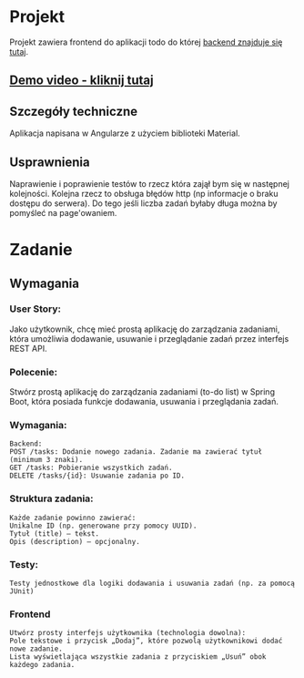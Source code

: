# Projekt

Projekt zawiera frontend do aplikacji todo do której [backend znajduje się tutaj](https://github.com/migellal/todo-backend).

## [Demo video - kliknij tutaj](https://youtu.be/U58VoRQW_Es)

## Szczegóły techniczne
Aplikacja napisana w Angularze z użyciem biblioteki Material.


## Usprawnienia
Naprawienie i poprawienie testów to rzecz która zajął bym się w następnej kolejności. Kolejna rzecz to obsługa błędów http (np informacje o braku dostępu do serwera). Do tego jeśli liczba zadań byłaby długa można by pomyśleć na page'owaniem. 

# Zadanie

## Wymagania

### User Story:
Jako użytkownik, chcę mieć prostą aplikację do zarządzania zadaniami, która umożliwia dodawanie, usuwanie i przeglądanie zadań przez interfejs REST API.
### Polecenie:
Stwórz prostą aplikację do zarządzania zadaniami (to-do list) w Spring Boot, która posiada funkcje dodawania, usuwania i przeglądania zadań.
### Wymagania:
```
Backend:
POST /tasks: Dodanie nowego zadania. Zadanie ma zawierać tytuł (minimum 3 znaki).
GET /tasks: Pobieranie wszystkich zadań.
DELETE /tasks/{id}: Usuwanie zadania po ID.
```
### Struktura zadania:
```
Każde zadanie powinno zawierać:
Unikalne ID (np. generowane przy pomocy UUID).
Tytuł (title) – tekst.
Opis (description) – opcjonalny.
```
### Testy:
```
Testy jednostkowe dla logiki dodawania i usuwania zadań (np. za pomocą JUnit)
```
### Frontend
```
Utwórz prosty interfejs użytkownika (technologia dowolna):
Pole tekstowe i przycisk „Dodaj”, które pozwolą użytkownikowi dodać nowe zadanie.
Lista wyświetlająca wszystkie zadania z przyciskiem „Usuń” obok każdego zadania.
```
